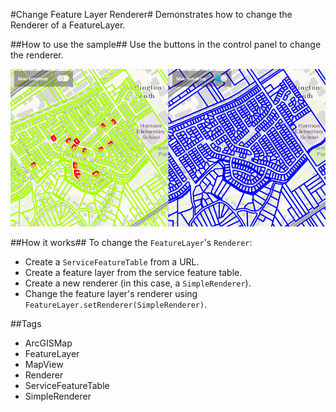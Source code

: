 #Change Feature Layer Renderer#
Demonstrates how to change the Renderer of a FeatureLayer.

##How to use the sample##
Use the buttons in the control panel to change the renderer.

![](ChangeFeatureLayerRenderer.png)

##How it works##
To change the `FeatureLayer`'s `Renderer`:

- Create a `ServiceFeatureTable` from a URL.
- Create a feature layer from the service feature table.
- Create a new renderer (in this case, a `SimpleRenderer`).
- Change the feature layer's renderer using `FeatureLayer.setRenderer(SimpleRenderer)`.

##Tags
- ArcGISMap
- FeatureLayer
- MapView
- Renderer
- ServiceFeatureTable
- SimpleRenderer

